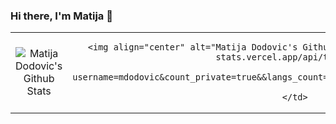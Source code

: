 ### Hi there, I'm Matija 👋


<table class="center" style="width:100%;">
  <tr>
    <td align="center">
      <img align="center" alt="Matija Dodovic's Github Stats" src="https://github-readme-stats.vercel.app/api?      
                                                                   username=mdodovic&show_icons=true&hide_border=true&count_private=true"/>
    </td>
    <td align="center">
      
      <img align="center" alt="Matija Dodovic's Github Stats" src="https://github-readme-stats.vercel.app/api/top-langs?
                                                                   username=mdodovic&count_private=true&&langs_count=18&layout=compact&hide_border=true"/>
      
    </td>
  </tr>
</table>




<!--
**mdodovic/mdodovic** is a ✨ _special_ ✨ repository because its `README.md` (this file) appears on your GitHub profile.

Here are some ideas to get you started:

- 🔭 I’m currently working on ...
- 🌱 I’m currently learning ...
- 👯 I’m looking to collaborate on ...
- 🤔 I’m looking for help with ...
- 💬 Ask me about ...
- 📫 How to reach me: ...
- 😄 Pronouns: ...
- ⚡ Fun fact: ...

-->

